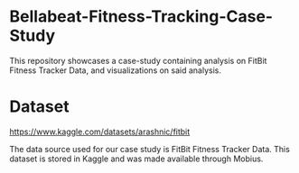 # Bellabeat-Fitness-Tracking-Case-Study
This repository showcases a case-study containing analysis on FitBit Fitness Tracker Data, and visualizations on said analysis.

# Dataset
https://www.kaggle.com/datasets/arashnic/fitbit

The data source used for our case study is FitBit Fitness Tracker Data. This dataset is stored in Kaggle and was made available through Mobius.
